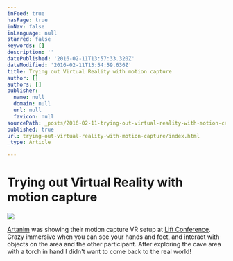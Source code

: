 ```yaml
---
inFeed: true
hasPage: true
inNav: false
inLanguage: null
starred: false
keywords: []
description: ''
datePublished: '2016-02-11T13:57:33.320Z'
dateModified: '2016-02-11T13:54:59.636Z'
title: Trying out Virtual Reality with motion capture
author: []
authors: []
publisher:
  name: null
  domain: null
  url: null
  favicon: null
sourcePath: _posts/2016-02-11-trying-out-virtual-reality-with-motion-capture.md
published: true
url: trying-out-virtual-reality-with-motion-capture/index.html
_type: Article

---
```

# Trying out Virtual Reality with motion capture
![](https://s3-us-west-2.amazonaws.com/the-grid-img/p/892a9ac8869701da884558ea687bb5cf0b16307a.jpg)

[Artanim][0] was showing their motion capture VR setup at [Lift Conference][1]. Crazy immersive when you can see your hands and feet, and interact with objects on the area and the other participant. After exploring the cave area with a torch in hand I didn't want to come back to the real world!

[0]: http://www.artanim.ch/
[1]: http://liftconference.com/lift16